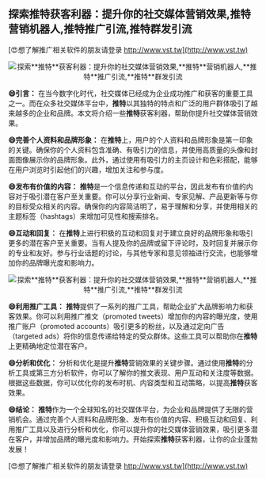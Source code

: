 ## **探索**推特**获客利器：提升你的社交媒体营销效果,**推特**营销机器人,**推特**推广引流,**推特**群发引流**

[😍想了解推广相关软件的朋友请登录 http://www.vst.tw](http://www.vst.tw)

 <center><img src="https://vst.tw/MP4/tuiguang/png/0.png" alt="探索**推特**获客利器：提升你的社交媒体营销效果,**推特**营销机器人,**推特**推广引流,**推特**群发引流"></center>

**😄引言：**
在当今数字化时代，社交媒体已经成为企业成功推广和获客的重要工具之一。而在众多社交媒体平台中，**推特**以其独特的特点和广泛的用户群体吸引了越来越多的企业和品牌。本文将介绍一些**推特**获客利器，帮助你提升社交媒体营销效果。

**😄完善个人资料和品牌形象：**
在**推特**上，用户的个人资料和品牌形象是第一印象的关键。确保你的个人资料包含准确、有吸引力的信息，并使用高质量的头像和封面图像展示你的品牌形象。此外，通过使用有吸引力的主页设计和色彩搭配，能够在用户浏览时引起他们的兴趣，增加关注和参与度。

**😄发布有价值的内容：**
**推特**是一个信息传递和互动的平台，因此发布有价值的内容对于吸引潜在客户至关重要。你可以分享行业新闻、专家见解、产品更新等与你的目标受众相关的内容。确保你的内容简洁明了，易于理解和分享，并使用相关的主题标签（hashtags）来增加可见性和搜索排名。

**😄互动和回复：**
在**推特**上进行积极的互动和回复对于建立良好的品牌形象和吸引更多的潜在客户至关重要。当有人提及你的品牌或留下评论时，及时回复并展示你的专业和友好。参与行业话题的讨论，与其他专家和意见领袖进行交流，也能够增加你的品牌曝光度和影响力。

 <center><img src="https://vst.tw/MP4/tuiguang/png/2.png" alt="探索**推特**获客利器：提升你的社交媒体营销效果,**推特**营销机器人,**推特**推广引流,**推特**群发引流"></center>

**😄利用推广工具：**
**推特**提供了一系列的推广工具，帮助企业扩大品牌影响力和获客效果。你可以利用推广推文（promoted tweets）增加你的内容的曝光度，使用推广账户（promoted accounts）吸引更多的粉丝，以及通过定向广告（targeted ads）将你的信息传递给特定的受众群体。这些工具可以帮助你在**推特**上更精确地定位潜在客户。

**😄分析和优化：**
分析和优化是提升**推特**营销效果的关键步骤。通过使用**推特**的分析工具或第三方分析软件，你可以了解你的推文表现、用户互动和关注度等数据。根据这些数据，你可以优化你的发布时机、内容类型和互动策略，以提高**推特**获客效果。

**😄结论：**
**推特**作为一个全球知名的社交媒体平台，为企业和品牌提供了无限的营销机会。通过完善个人资料和品牌形象、发布有价值的内容、积极互动和回复、利用推广工具以及进行分析和优化，你可以提升你的社交媒体营销效果，吸引更多潜在客户，并增加品牌的曝光度和影响力。开始探索**推特**获客利器，让你的企业蓬勃发展！

[😍想了解推广相关软件的朋友请登录 http://www.vst.tw](http://www.vst.tw)




